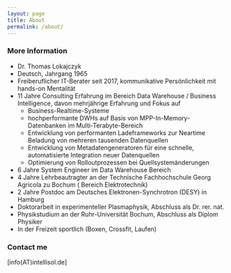```yaml
---
layout: page
title: About
permalink: /about/
---
```


### More Information

- Dr. Thomas Lokajczyk
- Deutsch, Jahrgang 1965
- Freiberuflicher IT-Berater seit 2017, kommunikative Persönlichkeit mit hands-on Mentalität
- 11 Jahre Consulting Erfahrung im Bereich Data Warehouse / Business Intelligence, davon mehrjährige Erfahrung und Fokus auf
    - Business-Realtime-Systeme
    - hochperformante DWHs auf Basis von MPP-In-Memory-Datenbanken im Multi-Terabyte-Bereich
    - Entwicklung von performanten Ladeframeworks zur Neartime Beladung von mehreren tausenden Datenquellen
    - Entwicklung von Metadatengeneratoren für eine schnelle, automatisierte Integration neuer Datenquellen
    - Optimierung von Rolloutprozessen bei Quellsystemänderungen
- 6 Jahre System Engineer im Data Warehouse Bereich
- 4 Jahre Lehrbeautragter an der Technische Fachhochschule Georg Agricola zu Bochum ( Bereich Elektrotechnik)
- 2 Jahre Postdoc am Deutsches Elektronen-Synchrotron (DESY) in Hamburg
- Doktorarbeit in experimenteller Plasmaphysik, Abschluss als Dr. rer. nat.
- Physikstudium an der Ruhr-Universität Bochum, Abschluss als Diplom Physiker
- In der Freizeit sportlich (Boxen, Crossfit, Laufen)

### Contact me

[info(AT)intellisol.de]
